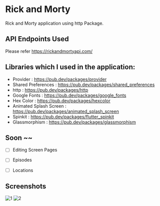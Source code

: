 #  Rick and Morty
Rick and Morty application using http Package.


## API Endpoints Used

Please refer https://rickandmortyapi.com/


##  Libraries which I used in the application:
- Provider : https://pub.dev/packages/provider
- Shared Preferences : https://pub.dev/packages/shared_preferences
- http : https://pub.dev/packages/http
- Google Fonts : https://pub.dev/packages/google_fonts
- Hex Color : https://pub.dev/packages/hexcolor
- Animated Splash Screen : https://pub.dev/packages/animated_splash_screen
- Spinkit : https://pub.dev/packages/flutter_spinkit
- Glassmorphism : https://pub.dev/packages/glassmorphism


## Soon ~~

- [ ] Editing Screen Pages
- [ ] Episodes
- [ ] Locations


## Screenshots 
 ![1](https://user-images.githubusercontent.com/72046458/161151597-3910bbc2-d464-4423-b5c4-738acca477d4.png) 
 ![2](https://user-images.githubusercontent.com/72046458/161151677-9e0e9a88-4701-4ab1-8751-36d58dbd1ec1.png)
     
